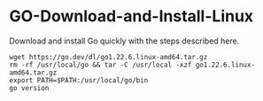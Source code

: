 # GO-Download-and-Install-Linux
Download and install Go quickly with the steps described here.

```
wget https://go.dev/dl/go1.22.6.linux-amd64.tar.gz
rm -rf /usr/local/go && tar -C /usr/local -xzf go1.22.6.linux-amd64.tar.gz
export PATH=$PATH:/usr/local/go/bin
go version
```
